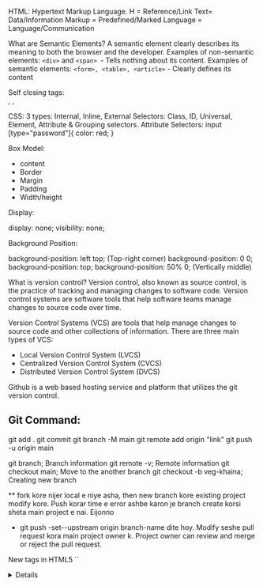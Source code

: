 HTML: Hypertext Markup Language.
H = Reference/Link
Text= Data/Information
Markup = Predefined/Marked
Language = Language/Communication

What are Semantic Elements?
A semantic element clearly describes its meaning to both the browser and the developer.
Examples of non-semantic elements: `<div>` and `<span> `- Tells nothing about its content.
Examples of semantic elements: `<form>, <table>, <article>` - Clearly defines its content

Self closing tags: <br/>, <img>, <link>

CSS:
3 types: Internal, Inline, External
Selectors: Class, ID, Universal, Element, Attribute & Grouping selectors.
Attribute Selectors: input [type="password"]{
color: red;
}

Box Model:

- content
- Border
- Margin
- Padding
- Width/height

Display:

display: none; visibility: none;

Background Position:

background-position: left top; (Top-right corner)
background-position: 0 0;
background-position: top;
background-position: 50% 0; (Vertically middle)

What is version control?
Version control, also known as source control, is the practice of tracking and managing changes to software code. Version control systems are software tools that help software teams manage changes to source code over time.

Version Control Systems (VCS) are tools that help manage changes to source code and other collections of information.
There are three main types of VCS:

- Local Version Control System (LVCS)
- Centralized Version Control System (CVCS)
- Distributed Version Control System (DVCS)

Github is a web based hosting service and platform that utilizes the git version control.

## Git Command:

git add .
git commit
git branch -M main
git remote add origin "link"
git push -u origin main

git branch; Branch information
git remote -v; Remote information
git checkout main; Move to the another branch
git checkout -b veg-khaina; Creating new branch

\*\* fork kore nijer local e niye asha, then new branch kore existing project modify kore.
Push korar time e error ashbe karon je branch create korsi sheta main project e nai. Eijonno

- git push -set--upstream origin branch-name dite hoy.
  Modify seshe pull request kora main project owner k. Project owner can review and merge or reject the pull request.

New tags in HTML5
``<audio>
<canvas>
<command>
<datalist>

<details>
<embed>
<video>``

New semantic tags\*
Semantic defines what the tag are used for.

<header>
<nav>
<article>
<section>
<aside>
<footer>

-- Form/label/fieldset/

<fieldset>
<label for="chitoy"><input type="radio" name="pitha" id="chitoy">Chitoy </label>
<label for="vapa"><input type="radio" name="pitha" id="vapa">Vapa </label>
</fieldset>
 
ekhane for="name" ta hocche input field er id name.
name="pitha" - input field e same rakhle radio button ekta choose korbe
Kintu type="checkbox" holey multiple select korte parbe

-- nav
nav er vitor immediete child, bakider ignore kora.
nav > ul {
display:flex;
}

ar eta hocche all ul k
nav ul {
display:flex;
}

nav li .dropdown{
display:none;
position: absolute; //means baki element k affect korbena, element thakle tar upore show korbe
}

CSS Positions

-- flow related
static
absolute
relattive

-- scroll related
fixed
sticky

.ring{
position: relative;
left: 100px;
top: 20px;
}
current position theke left and top e move korbe. eta kokhono tar nijer jayga chare na.

.ring{
position: absolute;
left: 100px;
top: 20px;
}
nijer kono specific jayga nei. left and top sorbe root theke.
abar jodi er parent er postion:relative dewa thake tahole sheta tar parent theke sorbe.

.ring{
position: sticky;
top: 0px;
}
top theke sticky thakbe scroll er somoy.

.ring{
position: fixed;
left: 100px;
top: 20px;
}
website er jekhanei thaki na keno eta fixed thakbe. means sob content er upor overflow korbe.

-- Z-index

kono ekta element er upor arekta element boshanor jonno z-index use hoy.

z-index er value sob cheye highest jeta hobe sheta baki element er upore boshbe and sequentially emn e hobe.

-- pseduo element

h3::after{
content: '.pdf'
}
h3::before{
content: '\* '
}
p::first-letter{
font-size: 2em;
}

p::first-line{
background-color: red';
}

::selection{
background-color: yellow;
}

input::placeholder{
color: blue;
}

-- CSS Responsive
.container {
display: grid;
gap: 3px;
grid-template-areas:
"item-1 item-2 item-2"
"item-1 item-3 item-4";
grid-template-columns: 2fr 1fr 1fr;
}

-- Free images and resources for website
https://medium.com/design-bootcamp/free-images-and-resources-collection-for-website-c77f2fc46ce5

1. https://bgjar.com/ [Free svg background generator for your websites, blogs and app.]
2. https://app.haikei.app/
3. https://coolbackgrounds.io/
4. https://meshgradient.in/
5. https://www.svgbackgrounds.com/

-- Animated

1. https://lottiefiles.com/
2. https://icons8.com/icons/set/popular--animated
3. https://mixkit.co/
4. https://www.humaaans.com/
5. https://www.openpeeps.com/

-- Free image websites & illustrations

1. https://undraw.co/
2. https://www.drawkit.com/
3. https://pixabay.com/
4. https://www.pexels.com/
5. https://www.shopify.com/stock-photos
6. https://stocksnap.io/
7. https://www.reshot.com/
8. https://www.freepik.com/
9. https://gratisography.com/
10. https://www.lifeofpix.com/
11. https://kaboompics.com/
12. https://unsplash.com/
13. https://www.manypixels.co/gallery
14. https://opendoodles.com/

-- Template to Practice

1. https://www.frontendmentor.io/
2. https://uideck.com/
3. https://colorlib.com/wp/templates/
4. https://templatemo.com/
5. https://html5up.net/
6. https://www.free-css.com/
7. https://startbootstrap.com/
8. https://themesfor.app/
9. https://bootstrapmade.com/
10. https://bootstraptaste.com/

-- CSS3

width er baire likha guli (...) hoye show korbe.
even you can try to set the whole text in the title="something" attribute.
.box{
width: 200px
white-space:no-wrap;
text-decoration: ellipsis;
transition: transform 1s;
}

.box:hover{
transform: rotate(45deg) scale(102) translateX(150px);
}

-- transform-origin
sets the origin for an element's transformations.

/_ y-offset-keyword | x-offset-keyword | z-offset _/
transform-origin: bottom right 2cm;
transform-origin: top right;

-- Optimize images

1. Photopea
2. TinyPNG

-- Specity, style, priority 11_5
Inline style <h1 style="color: pink;"> Highest priority, directly applied with the style attribute
Id selectors #navbar Second highest priority, identified by the unique id attribute of an element
Classes and pseudo-classes .test, :hover Third highest priority, targeted using class names
Attributes [type="text"] Low priority, applies to attributes
Elements and pseudo-elements h1, ::before, ::after Lowest priority, applies to HTML elements and pseudo-elements

-- Daisy UI (Component library of tailwind CSS)

Bootstrap vs Tailwind CSS:

Bootstrap is component based CSS framework whereas Tailwind CSS is utility based CSS framework.

Bootstrap: UI Component Library
Key Idea: Bootstrap gives you ready-made components, such as buttons, navbars, or modals, that are already styled and follow a consistent design system.

Tailwind CSS: Utility Library
Key Idea: Tailwind gives you utility classes (small, single-purpose classes) to build your own components from scratch. It doesn’t provide pre-styled buttons or design systems. Instead, you create a button by combining utility classes.

// HTML Collection
Collection of elements, Array like objects, Real time change, Only HTML Specific Elements. (getElementsByTagName, getElementsByClassName), For...of loop

// Node List
Static elements, Not real time changes, (querySelectorAll), foreach

## Note: Inside the tag, id, class, anything is attribute

// Event

<button id = "make-blue"> Make Blue </button>

const makeBlue = document.getElementById("make-blue");
makeBlue.onclick = makeBlueColor

function makeBlueColor(){
document.body.style.backgroundColor = "blue"
}

- When you do this, it means function will call when you click the button.

event.stopPropagation(); call only the events in selected element, even multiple event will call; stop bubbling

event.stopImediatePropagation(); call only the event in selected element, even the if element has multiple event it won't call; stop bubbling

- Event propagation and deligation

  If we create element dynamically, the existing even handlers won't work on the newly created element.
  That's why adding event in the parent and do task in the child is the best practice.

- Primitive vs Non-primitive

  Primitive Data Types (Immutable)
  Stored directly in memory (stack)
  Immutable (cannot be changed directly)
  Compared by value

  Non-Primitive Data Types (Mutable)
  Stored in heap memory (reference stored in stack)
  Mutable (can be modified)
  Compared by reference; hold the reference in memory location.

- Deep Copy vs Shallow Copy

  Primitive types are copied by value.
  Non-primitive types are copied by reference (shallow copy).
  Use structuredClone(), JSON.parse(JSON.stringify(obj)), or \_.cloneDeep(obj) (Lodash) for deep copies.

- Why we need that?
  To handle different kinds of data efficiently and flexibly.
  We need **primitive** and **non-primitive** types in JavaScript because they serve different purposes in memory management, data handling, and program efficiency. Let's break it down:

---
